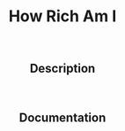 <div id="header"  align="center">
  <h1 color="#D56078">How Rich Am I</h1>
  <br>
  <h2 color="#BCE5D2">Description</h2>
  <br>
  <h2 color="#BCE5D2">Documentation</h2>
</div>
